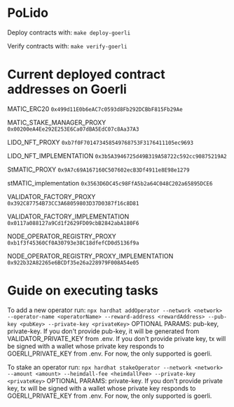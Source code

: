 # PoLido

Deploy contracts with:
`make deploy-goerli`

Verify contracts with:
`make verify-goerli`

# Current deployed contract addresses on Goerli

MATIC_ERC20
`0x499d11E0b6eAC7c0593d8Fb292DCBbF815Fb29Ae`

MATIC_STAKE_MANAGER_PROXY
`0x00200eA4Ee292E253E6Ca07dBA5EdC07c8Aa37A3`

LIDO_NFT_PROXY
`0xb7f0F701473458549768753F3176411105ec9693`

LIDO_NFT_IMPLEMENTATION
`0x3b5A3946725d49B319A58722c592cc90875219A2`

StMATIC_PROXY
`0x9A7c69A167160C507602ecB3Df4911e8E98e1279`

stMATIC_implementation
`0x3563D6DC45c98FfA5b2a64C048C202a65895DCE6`

VALIDATOR_FACTORY_PROXY
`0x392C87754B73CC3A68059803D37D0387f16c8D81`

VALIDATOR_FACTORY_IMPLEMENTATION
`0x0117a088127a9Cd1f2629FD09cbB2842abA180F6`

NODE_OPERATOR_REGISTRY_PROXY
`0xb1f3f45360Cf0A30793e38C18dfefCD0d5136f9a`

NODE_OPERATOR_REGISTRY_PROXY_IMPLEMENTATION
`0x922b32A82265e6BCDf35e26a228979F008A54e05`

# Guide on executing tasks

To add a new operator run:
`npx hardhat addOperator --network <network> --operator-name <operatorName> --reward-address <rewardAddress> --pub-key <pubKey> --private-key <privateKey>`
OPTIONAL PARAMS: pub-key, private-key.
If you don't provide pub-key, it will be generated from VALIDATOR_PRIVATE_KEY from .env.
If you don't provide private key, tx will be signed with a wallet whose private key responds to GOERLI_PRIVATE_KEY from .env.
For now, the only supported <network> is goerli.

To stake an operator run:
`npx hardhat stakeOperator --network <network> --amount <amount> --heimdall-fee <heimdallFee> --private-key <privateKey>`
OPTIONAL PARAMS: private-key.
If you don't provide private key, tx will be signed with a wallet whose private key responds to GOERLI_PRIVATE_KEY from .env.
For now, the only supported <network> is goerli.
